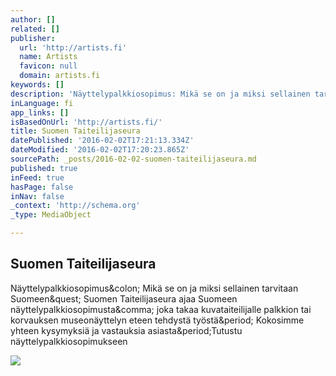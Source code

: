 ```yaml
---
author: []
related: []
publisher:
  url: 'http://artists.fi'
  name: Artists
  favicon: null
  domain: artists.fi
keywords: []
description: 'Näyttelypalkkiosopimus: Mikä se on ja miksi sellainen tarvitaan Suomeen? Suomen Taiteilijaseura ajaa Suomeen näyttelypalkkiosopimusta, joka takaa kuvataiteilijalle palkkion tai korvauksen museonäyttelyn eteen tehdystä työstä. Kokosimme yhteen kysymyksiä ja vastauksia asiasta.Tutustu näyttelypalkkiosopimukseen'
inLanguage: fi
app_links: []
isBasedOnUrl: 'http://artists.fi/'
title: Suomen Taiteilijaseura
datePublished: '2016-02-02T17:21:13.334Z'
dateModified: '2016-02-02T17:20:23.865Z'
sourcePath: _posts/2016-02-02-suomen-taiteilijaseura.md
published: true
inFeed: true
hasPage: false
inNav: false
_context: 'http://schema.org'
_type: MediaObject

---
```

<article style=""><h1>Suomen Taiteilijaseura</h1><p>Näyttelypalkkiosopimus&amp;colon; Mikä se on ja miksi sellainen tarvitaan Suomeen&amp;quest; Suomen Taiteilijaseura ajaa Suomeen näyttelypalkkiosopimusta&amp;comma; joka takaa kuvataiteilijalle palkkion tai korvauksen museonäyttelyn eteen tehdystä työstä&amp;period; Kokosimme yhteen kysymyksiä ja vastauksia asiasta&amp;period;Tutustu näyttelypalkkiosopimukseen</p><img src="http://artists.fi/wp-content/uploads/2014/05/vahvaselka_hanna_luopumisia2010_sekatekn_puu_120x180cm.jpg" /></article>